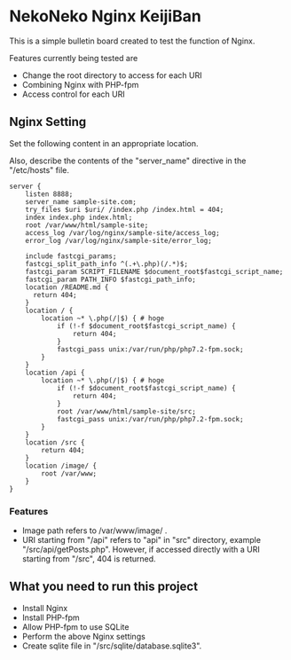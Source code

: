# NekoNeko Nginx KeijiBan
This is a simple bulletin board created to test the function of Nginx.

Features currently being tested are
- Change the root directory to access for each URI
- Combining Nginx with PHP-fpm
- Access control for each URI

## Nginx Setting
Set the following content in an appropriate location.

Also, describe the contents of the "server_name" directive in the "/etc/hosts" file.
```
server {
    listen 8888;
    server_name sample-site.com;
    try_files $uri $uri/ /index.php /index.html = 404;
    index index.php index.html;
    root /var/www/html/sample-site;
    access_log /var/log/nginx/sample-site/access_log;
    error_log /var/log/nginx/sample-site/error_log;

    include fastcgi_params;
    fastcgi_split_path_info ^(.+\.php)(/.*)$;
    fastcgi_param SCRIPT_FILENAME $document_root$fastcgi_script_name;
    fastcgi_param PATH_INFO $fastcgi_path_info;
    location /README.md {
      return 404;
    }
    location / {
        location ~* \.php(/|$) { # hoge
            if (!-f $document_root$fastcgi_script_name) {
                return 404;
            }
            fastcgi_pass unix:/var/run/php/php7.2-fpm.sock;
        }
    }
    location /api {
        location ~* \.php(/|$) { # hoge
            if (!-f $document_root$fastcgi_script_name) {
                return 404;
            }
            root /var/www/html/sample-site/src;
            fastcgi_pass unix:/var/run/php/php7.2-fpm.sock;
        }
    }
    location /src {
        return 404;
    }
    location /image/ {
        root /var/www;
    }
}
```

### Features
- Image path refers to /var/www/image/ .
- URI starting from "/api" refers to "api" in "src" directory, example "/src/api/getPosts.php". However, if accessed directly with a URI starting from "/src", 404 is returned.

## What you need to run this project
- Install Nginx
- Install PHP-fpm
- Allow PHP-fpm to use SQLite
- Perform the above Nginx settings
- Create sqlite file in "/src/sqlite/database.sqlite3".
